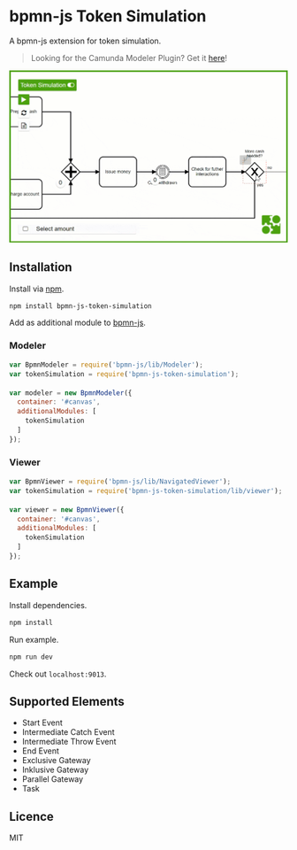 # bpmn-js Token Simulation

A bpmn-js extension for token simulation.

> Looking for the Camunda Modeler Plugin? Get it [here](https://github.com/philippfromme/bpmn-js-token-simulation-plugin)!

![Screencast](docs/screencast.gif)

## Installation

Install via [npm](http://npmjs.com/).

```
npm install bpmn-js-token-simulation
```

Add as additional module to [bpmn-js]().

### Modeler

```javascript
var BpmnModeler = require('bpmn-js/lib/Modeler');
var tokenSimulation = require('bpmn-js-token-simulation');

var modeler = new BpmnModeler({
  container: '#canvas',
  additionalModules: [
    tokenSimulation
  ]
});
```

### Viewer

```javascript
var BpmnViewer = require('bpmn-js/lib/NavigatedViewer');
var tokenSimulation = require('bpmn-js-token-simulation/lib/viewer');

var viewer = new BpmnViewer({
  container: '#canvas',
  additionalModules: [
    tokenSimulation
  ]
});
```

## Example

Install dependencies.

```bash
npm install
```

Run example.

```bash
npm run dev
```

Check out `localhost:9013`.

## Supported Elements

* Start Event
* Intermediate Catch Event
* Intermediate Throw Event
* End Event
* Exclusive Gateway
* Inklusive Gateway
* Parallel Gateway
* Task

## Licence

MIT